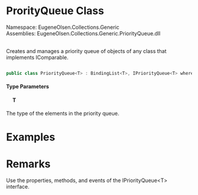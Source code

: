# ProrityQueue Class

Namespace: EugeneOlsen.Collections.Generic<br>
Assemblies: EugeneOlsen.Collections.Generic.PriorityQueue.dll

<br>Creates and manages a priority queue of objects of any class that implements IComparable.

```csharp

public class PriorityQueue<T> : BindingList<T>, IPriorityQueue<T> where T : IComparable<T>

```
#### Type Parameters
#### &emsp; T

The type of the elements in the priority queue.

# Examples

# Remarks

Use the properties, methods, and events of the IPriorityQueue&lt;T&gt; interface.
